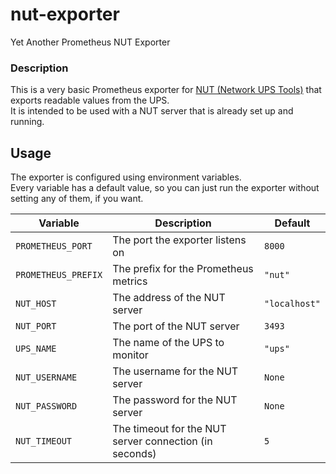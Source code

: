 # nut-exporter
Yet Another Prometheus NUT Exporter

### Description
This is a very basic Prometheus exporter for [NUT (Network UPS Tools)](https://networkupstools.org) that exports readable values from the UPS.  
It is intended to be used with a NUT server that is already set up and running.

## Usage
The exporter is configured using environment variables.  
Every variable has a default value, so you can just run the exporter without setting any of them, if you want.

| Variable            | Description                                            | Default       |
|---------------------|--------------------------------------------------------|---------------|
| `PROMETHEUS_PORT`   | The port the exporter listens on                       | `8000`        |
| `PROMETHEUS_PREFIX` | The prefix for the Prometheus metrics                  | `"nut"`       |
| `NUT_HOST`          | The address of the NUT server                          | `"localhost"` |
| `NUT_PORT`          | The port of the NUT server                             | `3493`        |
| `UPS_NAME`          | The name of the UPS to monitor                         | `"ups"`       |
| `NUT_USERNAME`      | The username for the NUT server                        | `None`        |
| `NUT_PASSWORD`      | The password for the NUT server                        | `None`        |
| `NUT_TIMEOUT`       | The timeout for the NUT server connection (in seconds) | `5`           |
